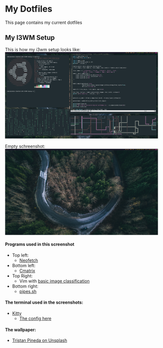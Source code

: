 # My Dotfiles
This page contains my current dotfiles

## My I3WM Setup
This is how my i3wm setup looks like:
![Screenshot](pictures/i3-screen.png)

Empty schreenshot:
![Screenshot](pictures/empty-i3-screen.png)

#### Programs used in this screenshot
- Top left:
    - [Neofetch](https://github.com/dylanaraps/neofetch)
- Bottom left:
    - [Cmatrix](https://github.com/abishekvashok/cmatrix)
- Top Right:
    - Vim with [basic image classification](https://www.tensorflow.org/tutorials/keras/classification)
- Bottom right:
    - [pipes.sh](https://github.com/pipeseroni/pipes.sh)

#### The terminal used in the screenshots:
 - [Kitty](https://sw.kovidgoyal.net/kitty/)
    - [The config here](https://github.com/RobbinKok/Dotfiles./blob/master/.config/kitty/kitty.conf)

#### The wallpaper:
- [Tristan Pineda on Unsplash](https://unsplash.com/photos/v2f2l0MVHdk)
